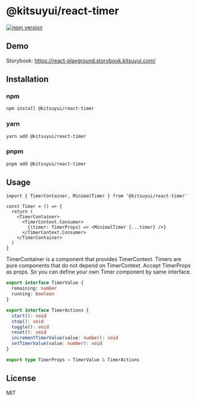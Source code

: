 # @kitsuyui/react-timer

[![npm version](https://badge.fury.io/js/@kitsuyui%2Freact-timer.svg)](https://badge.fury.io/js/@kitsuyui%2Freact-timer)

## Demo

Storybook: https://react-playground.storybook.kitsuyui.com/

## Installation

### npm

```sh
npm install @kitsuyui/react-timer
```

### yarn

```sh
yarn add @kitsuyui/react-timer
```

### pnpm

```sh
pnpm add @kitsuyui/react-timer
```

## Usage

```tsx
import { TimerContainer, MinimalTimer } from '@kitsuyui/react-timer'

const Timer = () => {
  return (
    <TimerContainer>
      <TimerContext.Consumer>
        {(timer: TimerProps) => <MinimalTimer {...timer} />}
      </TimerContext.Consumer>
    </TimerContainer>
  )
}
```

TimerContainer is a component that provides TimerContext.
Timers are pure components that do not depend on TimerContext. Accept TimerProps as props.
So you can define your own Timer component by same interface.

```typescript
export interface TimerValue {
  remaining: number
  running: boolean
}

export interface TimerActions {
  start(): void
  stop(): void
  toggle(): void
  reset(): void
  incrementTimerValue(value: number): void
  setTimerValue(value: number): void
}

export type TimerProps = TimerValue & TimerActions
```

## License

MIT
